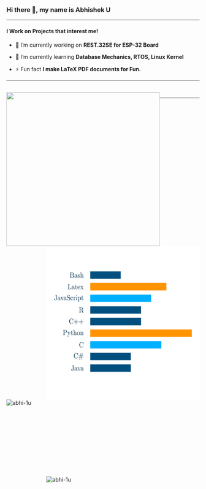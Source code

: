 ### Hi there 👋, my name is Abhishek U
---
#### I Work on Projects that interest me! 

- 🔭 I’m currently working on **REST.32SE for ESP-32 Board**

- 🌱 I’m currently learning **Database Mechanics, RTOS, Linux Kernel**


- ⚡ Fun fact **I make LaTeX PDF documents for Fun.**
<hr/><br/>
<img scale="50%" align="left" src="Skills.svg"  width="400" height="400" /><img scale="50%" align="right" src="Language.svg"  width="400" height="400"/>
<hr/><br/>
<img align="left" src="https://github-readme-stats.vercel.app/api?username=abhi-1u&show_icons=true&locale=en" alt="abhi-1u" width="400" height="200" />
<img align="right" src="https://github-readme-streak-stats.herokuapp.com/?user=abhi-1u&" alt="abhi-1u" width="400" height="200" />
<!--
**Abhi-1U/Abhi-1U** is a ✨ _special_ ✨ repository because its `README.md` (this file) appears on your GitHub profile.

Here are some ideas to get you started:

- 🔭 I’m currently working on ...
- 🌱 I’m currently learning ...
- 👯 I’m looking to collaborate on ...
- 🤔 I’m looking for help with ...
- 💬 Ask me about ...
- 📫 How to reach me: ...
- 😄 Pronouns: ...
- ⚡ Fun fact: ...
-->
